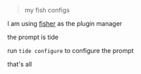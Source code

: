 > my fish configs

I am using [fisher](https://github.com/jorgebucaran/fisher) as the plugin manager

the prompt is tide 

run ```tide configure``` to configure the prompt

that's all



